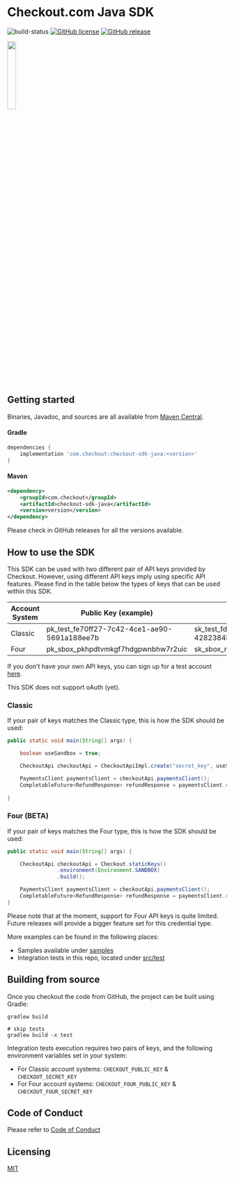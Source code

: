# Checkout.com Java SDK

![build-status](https://github.com/checkout/checkout-sdk-java/workflows/build-master/badge.svg) [![GitHub license](https://img.shields.io/github/license/checkout/checkout-sdk-java.svg)](https://github.com/checkout/checkout-sdk-java/blob/master/LICENSE) [![GitHub release](https://img.shields.io/github/release/checkout/checkout-sdk-java.svg)](https://GitHub.com/checkout/checkout-sdk-java/releases/)

<p><img src="https://i.ibb.co/6FrwfWt/Screenshot-2020-07-17-at-18-13-39.png" width="20%"></p>

## Getting started

Binaries, Javadoc, and sources are all available from [Maven Central](https://search.maven.org/artifact/com.checkout/checkout-sdk-java).

#### Gradle

```groovy
dependencies {
    implementation 'com.checkout:checkout-sdk-java:<version>'
}
```
#### Maven

```xml
<dependency>
    <groupId>com.checkout</groupId>
    <artifactId>checkout-sdk-java</artifactId>
    <version>version</version>
</dependency>
```

Please check in GitHub releases for all the versions available.

## How to use the SDK

This SDK can be used with two different pair of API keys provided by Checkout. However, using different API keys imply using specific API features. Please find in the table below the types of keys that can be used within this SDK.

| Account System | Public Key (example)                         | Secret Key (example)                         |
| -------------- | -------------------------------------------- | -------------------------------------------- |
| Classic        | pk_test_fe70ff27-7c42-4ce1-ae90-5691a188ee7b | sk_test_fde517a8-3z01-41ef-b4bd-4282384b0a64 |
| Four           | pk_sbox_pkhpdtvmkgf7hdgpwnbhw7r2uic          | sk_sbox_m73dzypy7cf3gfd46xr4yj5xo4e          |

If you don't have your own API keys, you can sign up for a test account [here](https://www.checkout.com/get-test-account).

This SDK does not support oAuth (yet).

### Classic

If your pair of keys matches the Classic type, this is how the SDK should be used:

```java
public static void main(String[] args) {

    boolean useSandbox = true;

    CheckoutApi checkoutApi = CheckoutApiImpl.create("secret_key", useSandbox, "public_key");

    PaymentsClient paymentsClient = checkoutApi.paymentsClient();
    CompletableFuture<RefundResponse> refundResponse = paymentsClient.refundAsync("payment_id");
    
}
```

### Four (BETA)

If your pair of keys matches the Four type, this is how the SDK should be used:

```java
public static void main(String[] args) {

    CheckoutApi checkoutApi = Checkout.staticKeys()
                .environment(Environment.SANDBOX)
                .build();

    PaymentsClient paymentsClient = checkoutApi.paymentsClient();
    CompletableFuture<RefundResponse> refundResponse = paymentsClient.refundPayment("payment_id");
}
```

Please note that at the moment, support for Four API keys is quite limited. Future releases will provide a bigger feature set for this credential type.

More examples can be found in the following places:

* Samples available under [samples](/samples)
* Integration tests in this repo, located under [src/test](/src/test)

## Building from source

Once you checkout the code from GitHub, the project can be built using Gradle:

```
gradlew build

# skip tests
gradlew build -x test
```

Integration tests execution requires two pairs of keys, and the following environment variables set in your system:

* For Classic account systems: `CHECKOUT_PUBLIC_KEY` & `CHECKOUT_SECRET_KEY`
* For Four account systems: `CHECKOUT_FOUR_PUBLIC_KEY` & `CHECKOUT_FOUR_SECRET_KEY`

## Code of Conduct

Please refer to [Code of Conduct](CODE_OF_CONDUCT.md)

## Licensing

[MIT](https://github.com/checkout/checkout-sdk-java/blob/dev/LICENSE.md)

